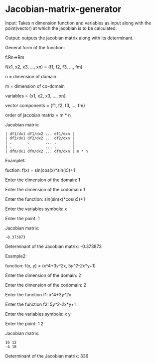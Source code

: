 # Jacobian-matrix-generator
 Input: Takes n dimension function and variables as input along with the point(vector) at which the jacobian is to be calculated.
 
 Output: outputs the jacobian matrix along with its determinant.

General form of the function:
 
 f:Rn->Rm
 
 f(x1, x2, x3, ..., xn) = (f1, f2, f3, ..., fm)
 
 n = dimension of domain
 
 m = dimension of co-domain
 
 variables = {x1, x2, x3, ..., xn}
 
 vector components = {f1, f2, f3, ..., fm}
 
 order of jacobian matrix = m * n

Jacobian matrix:

    | df1/dx1 df1/dx2 ... df1/dxn |
    | df2/dx1 df2/dx2 ... df2/dxn |
    | .       .       ... .       |
    | .       .       ... .       |
    | dfm/dx1 dfm/dx2 ... dfm/dxn | m * n
     
Example1:
 
 fuction: f(x) = sin(cos(x)*sin(x))+1
 
 Enter the dimension of the domain: 1
 
 Enter the dimension of the codomain: 1
 
 Enter the function: sin(sin(x)*cos(x))+1
 
 Enter the variables symbols: x
 
 Enter the point: 1
 
 Jacobian matrix:
 
    -0.373873
 
 Determinant of the Jacobian matrix: -0.373873
 
Example2:
 
 function: f(x, y) = (x^4+3*y^2*x, 5*y^2-2*x*y+1)
 
 Enter the dimension of the domain: 2
 
 Enter the dimension of the codomain: 2
 
 Enter the function f1: x^4+3*y^2*x
 
 Enter the function f2: 5*y^2-2*x*y+1
 
 Enter the variables symbols: x y
 
 Enter the point: 1 2
 
 Jacobian matrix:
 
    16 12 
    -4 18 
 
 Determinant of the Jacobian matrix: 336
